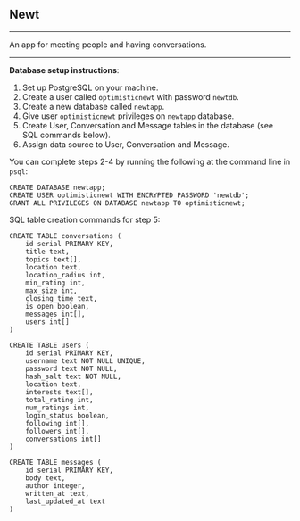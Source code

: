 ## Newt

---

An app for meeting people and having conversations.

---

**Database setup instructions**:

1. Set up PostgreSQL on your machine.
2. Create a user called `optimisticnewt` with password `newtdb`.
3. Create a new database called `newtapp`.
4. Give user `optimisticnewt` privileges on `newtapp` database.
5. Create User, Conversation and Message tables in the database (see SQL commands below).
6. Assign data source to User, Conversation and Message.

You can complete steps 2-4 by running the following at the command line in `psql`:
```
CREATE DATABASE newtapp;
CREATE USER optimisticnewt WITH ENCRYPTED PASSWORD 'newtdb';
GRANT ALL PRIVILEGES ON DATABASE newtapp TO optimisticnewt;
```

SQL table creation commands for step 5:

```
CREATE TABLE conversations (
    id serial PRIMARY KEY,
    title text,
    topics text[],
    location text,
    location_radius int,
    min_rating int,
    max_size int,
    closing_time text,
    is_open boolean,
    messages int[],
    users int[]
)

CREATE TABLE users (
    id serial PRIMARY KEY,
    username text NOT NULL UNIQUE,
    password text NOT NULL,
    hash_salt text NOT NULL,
    location text,
    interests text[],
    total_rating int,
    num_ratings int,
    login_status boolean,
    following int[],
    followers int[],
    conversations int[]
)

CREATE TABLE messages (
    id serial PRIMARY KEY,
    body text,
    author integer,
    written_at text,
    last_updated_at text
)
```
